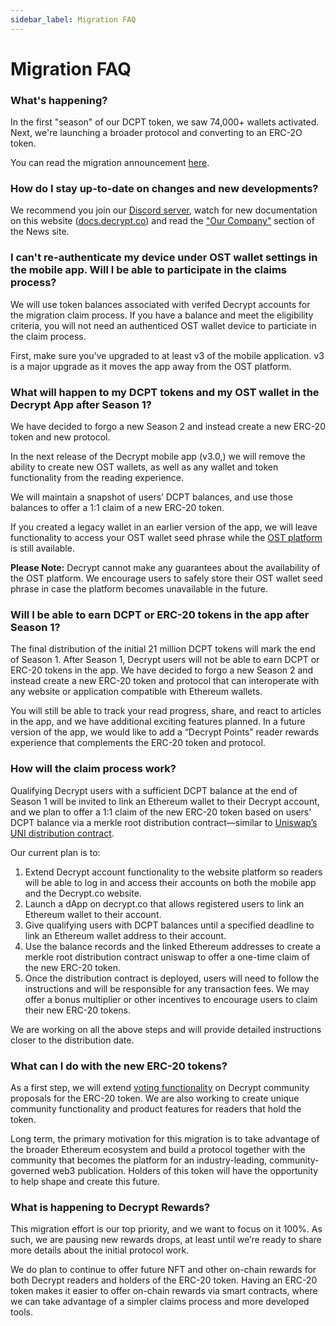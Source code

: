 ```yaml
---
sidebar_label: Migration FAQ
---
```


# Migration FAQ

### What's happening?

In the first "season" of our DCPT token, we saw 74,000+ wallets activated. Next, we're launching a broader protocol and converting to an ERC-2O token.

You can read the migration announcement [here](https://decrypt.co/75352/decrypt-reader-token-what-comes-next).

### How do I stay up-to-date on changes and new developments?

We recommend you join our [Discord server](https://decrypt.co/discord-invite), watch for new documentation on this website ([docs.decrypt.co](https://docs.decrypt.co)) and read the ["Our Company"](https://decrypt.co/news/decrypt) section of the News site.

### I can't re-authenticate my device under OST wallet settings in the mobile app. Will I be able to participate in the claims process?

We will use token balances associated with verifed Decrypt accounts for the migration claim process. If you have a balance and meet the eligibility criteria, you will not need an authenticed OST wallet device to particiate in the claim process.

First, make sure you've upgraded to at least v3 of the mobile application. v3 is a major upgrade as it moves the app away from the OST platform.

### What will happen to my DCPT tokens and my OST wallet in the Decrypt App after Season 1?

We have decided to forgo a new Season 2 and instead create a new ERC-20 token and new protocol.

In the next release of the Decrypt mobile app (v3.0,) we will remove the ability to create new OST wallets, as well as any wallet and token functionality from the reading experience. 

We will maintain a snapshot of users’ DCPT balances, and use those balances to offer a 1:1 claim of a new ERC-20 token.

If you created a legacy wallet in an earlier version of the app, we will leave functionality to access your OST wallet seed phrase while the [OST platform](https://platform.ost.com) is still available. 

**Please Note:** Decrypt cannot make any guarantees about the availability of the OST platform. We encourage users to safely store their OST wallet seed phrase in case the platform becomes unavailable in the future. 

### Will I be able to earn DCPT or ERC-20 tokens in the app after Season 1?

The final distribution of the initial 21 million DCPT tokens will mark the end of Season 1. After Season 1, Decrypt users will not be able to earn DCPT or ERC-20 tokens in the app. We have decided to forgo a new Season 2 and instead create a new ERC-20 token and protocol that can interoperate with any website or application compatible with Ethereum wallets.

You will still be able to track your read progress, share, and react to articles in the app, and we have additional exciting features planned. In a future version of the app, we would like to add a “Decrypt Points” reader rewards experience that complements the ERC-20 token and protocol.

### How will the claim process work?

Qualifying Decrypt users with a sufficient DCPT balance at the end of Season 1 will be invited to link an Ethereum wallet to their Decrypt account, and we plan to offer a 1:1 claim of the new ERC-20 token based on users’ DCPT balance via a merkle root distribution contract—similar to [Uniswap’s UNI distribution contract](https://github.com/Uniswap/merkle-distributor).

Our current plan is to:

1. Extend Decrypt account functionality to the website platform so readers will be able to log in and access their accounts on both the mobile app and the Decrypt.co website. 
2. Launch a dApp on decrypt.co that allows registered users to link an Ethereum wallet to their account. 
3. Give qualifying users with DCPT balances until a specified deadline to link an Ethereum wallet address to their account.
4. Use the balance records and the linked Ethereum addresses to create a merkle root distribution contract uniswap to offer a one-time claim of the new ERC-20 token.
5. Once the distribution contract is deployed, users will need to follow the instructions and will be responsible for any transaction fees. We may offer a bonus multiplier or other incentives to encourage users to claim their new ERC-20 tokens.

We are working on all the above steps and will provide detailed instructions closer to the distribution date.

### What can I do with the new ERC-20 tokens?

As a first step, we will extend [voting functionality](https://vote.decrypt.co/) on Decrypt community proposals for the ERC-20 token. We are also working to create unique community functionality and product features for readers that hold the token.

Long term, the primary motivation for this migration is to take advantage of the broader Ethereum ecosystem and build a protocol together with the community that becomes the platform for an industry-leading, community-governed web3 publication. Holders of this token will have the opportunity to help shape and create this future.

### What is happening to Decrypt Rewards?

This migration effort is our top priority, and we want to focus on it 100%. As such, we are pausing new rewards drops, at least until we’re ready to share more details about the initial protocol work.

We do plan to continue to offer future NFT and other on-chain rewards for both Decrypt readers and holders of the ERC-20 token. Having an ERC-20 token makes it easier to offer on-chain rewards via smart contracts, where we can take advantage of a simpler claims process and more developed tools.



